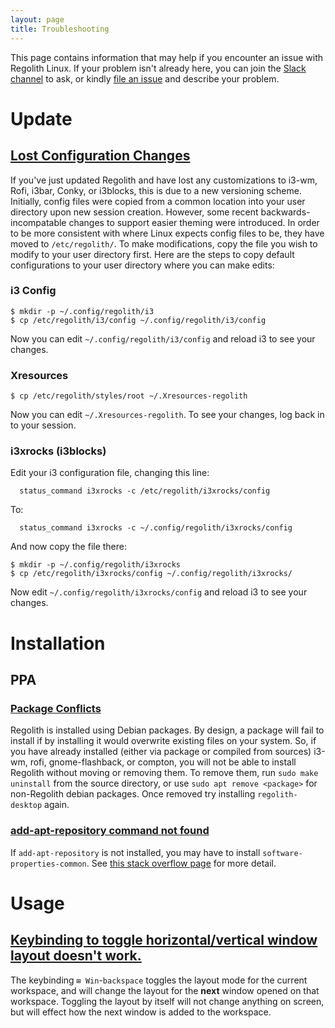 ```yaml
---
layout: page
title: Troubleshooting
---
```


This page contains information that may help if you encounter an issue with Regolith Linux. If your problem isn't already here, you can join the [Slack channel](https://regolith-linux.herokuapp.com/) to ask, or kindly [file an issue](https://github.com/regolith-linux/regolith-desktop/issues) and describe your problem.

# Update

## [Lost Configuration Changes](#where-is-config)

If you've just updated Regolith and have lost any customizations to i3-wm, Rofi, i3bar, Conky, or i3blocks, this is due to a new versioning scheme.  Initially, config files were copied from a common location into your user directory upon new session creation.  However, some recent backwards-incompatable changes to support easier theming were introduced.  In order to be more consistent with where Linux expects config files to be, they have moved to `/etc/regolith/`.  To make modifications, copy the file you wish to modify to your user directory first.  Here are the steps to copy default configurations to your user directory where you can make edits:

### i3 Config
```
$ mkdir -p ~/.config/regolith/i3
$ cp /etc/regolith/i3/config ~/.config/regolith/i3/config
```
Now you can edit `~/.config/regolith/i3/config` and reload i3 to see your changes.

### Xresources
```
$ cp /etc/regolith/styles/root ~/.Xresources-regolith
```
Now you can edit `~/.Xresources-regolith`.  To see your changes, log back in to your session.

### i3xrocks (i3blocks)
Edit your i3 configuration file, changing this line:
```
  status_command i3xrocks -c /etc/regolith/i3xrocks/config
```

To:
```
  status_command i3xrocks -c ~/.config/regolith/i3xrocks/config
```

And now copy the file there:
```
$ mkdir -p ~/.config/regolith/i3xrocks
$ cp /etc/regolith/i3xrocks/config ~/.config/regolith/i3xrocks/
```
Now edit `~/.config/regolith/i3xrocks/config` and reload i3 to see your changes.

# Installation

## PPA

### [Package Conflicts](#package-conflict)
Regolith is installed using Debian packages. By design, a package will fail to install if by installing it would overwrite existing files on your system.  So, if you have already installed (either via package or compiled from sources) i3-wm, rofi, gnome-flashback, or compton, you will not be able to install Regolith without moving or removing them.  To remove them, run `sudo make uninstall` from the source directory, or use `sudo apt remove <package>` for non-Regolith debian packages.  Once removed try installing `regolith-desktop` again.

### [add-apt-repository command not found](#add-apt-repoistory)
If `add-apt-repository` is not installed, you may have to install `software-properties-common`. See [this stack overflow page](https://askubuntu.com/questions/493460/how-to-install-add-apt-repository-using-the-terminal) for more detail.

# Usage

## [Keybinding to toggle horizontal/vertical window layout doesn't work.](#layout-keybinding)

The keybinding `⊞ Win`-`backspace` toggles the layout mode for the current workspace, and will change the layout for the __next__ window opened on that workspace.  Toggling the layout by itself will not change anything on screen, but will effect how the next window is added to the workspace.
